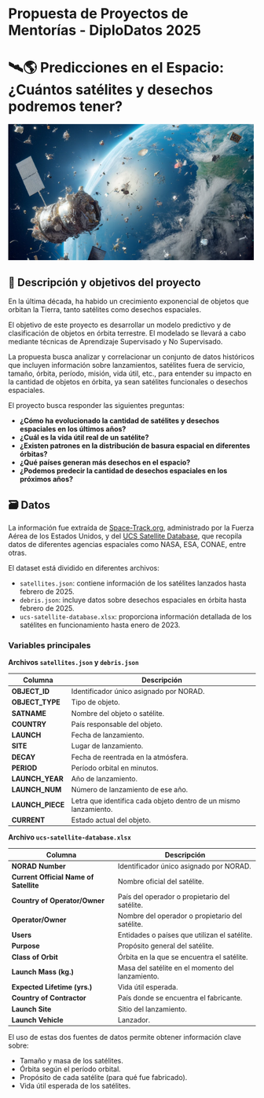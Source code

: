 # Propuesta de Proyectos de Mentorías - DiploDatos 2025  

# 🛰🌎 **Predicciones en el Espacio: ¿Cuántos satélites y desechos podremos tener?**  

<img src="https://github.com/EnzoRg/space_debris/blob/main/image/portada.png" alt="Table" width="500"/>  

## 📌 Descripción y objetivos del proyecto  

En la última década, ha habido un crecimiento exponencial de objetos que orbitan la Tierra, tanto satélites como desechos espaciales.  

El objetivo de este proyecto es desarrollar un modelo predictivo y de clasificación de objetos en órbita terrestre. El modelado se llevará a cabo mediante técnicas de Aprendizaje Supervisado y No Supervisado.  

La propuesta busca analizar y correlacionar un conjunto de datos históricos que incluyen información sobre lanzamientos, satélites fuera de servicio, tamaño, órbita, período, misión, vida útil, etc., para entender su impacto en la cantidad de objetos en órbita, ya sean satélites funcionales o desechos espaciales.  

El proyecto busca responder las siguientes preguntas:  

- **¿Cómo ha evolucionado la cantidad de satélites y desechos espaciales en los últimos años?**  
- **¿Cuál es la vida útil real de un satélite?**  
- **¿Existen patrones en la distribución de basura espacial en diferentes órbitas?**  
- **¿Qué países generan más desechos en el espacio?**  
- **¿Podemos predecir la cantidad de desechos espaciales en los próximos años?**  

## 🗃 Datos  

La información fue extraída de [Space-Track.org](https://www.space-track.org/), administrado por la Fuerza Aérea de los Estados Unidos, y del [UCS Satellite Database](https://www.ucsusa.org/resources/satellite-database), que recopila datos de diferentes agencias espaciales como NASA, ESA, CONAE, entre otras.  

El dataset está dividido en diferentes archivos:  

- `satellites.json`: contiene información de los satélites lanzados hasta febrero de 2025.  
- `debris.json`: incluye datos sobre desechos espaciales en órbita hasta febrero de 2025.  
- `ucs-satellite-database.xlsx`: proporciona información detallada de los satélites en funcionamiento hasta enero de 2023.  

### Variables principales  

**Archivos `satellites.json` y `debris.json`**  

| **Columna**        | **Descripción** |
|--------------------|---------------|
| **OBJECT_ID**      | Identificador único asignado por NORAD. |
| **OBJECT_TYPE**    | Tipo de objeto. |
| **SATNAME**        | Nombre del objeto o satélite. |
| **COUNTRY**        | País responsable del objeto. |
| **LAUNCH**         | Fecha de lanzamiento. |
| **SITE**           | Lugar de lanzamiento. |
| **DECAY**          | Fecha de reentrada en la atmósfera. |
| **PERIOD**         | Período orbital en minutos. |
| **LAUNCH_YEAR**    | Año de lanzamiento. |
| **LAUNCH_NUM**     | Número de lanzamiento de ese año. |
| **LAUNCH_PIECE**   | Letra que identifica cada objeto dentro de un mismo lanzamiento. |
| **CURRENT**        | Estado actual del objeto. |  

**Archivo `ucs-satellite-database.xlsx`**  

| **Columna**                           | **Descripción**                                                                 |
|---------------------------------------|---------------------------------------------------------------------------------|
| **NORAD Number**                      | Identificador único asignado por NORAD. |
| **Current Official Name of Satellite** | Nombre oficial del satélite. |
| **Country of Operator/Owner**         | País del operador o propietario del satélite. |
| **Operator/Owner**                    | Nombre del operador o propietario del satélite. |
| **Users**                             | Entidades o países que utilizan el satélite. |
| **Purpose**                           | Propósito general del satélite. |
| **Class of Orbit**                    | Órbita en la que se encuentra el satélite. |
| **Launch Mass (kg.)**                 | Masa del satélite en el momento del lanzamiento. |
| **Expected Lifetime (yrs.)**          | Vida útil esperada. |
| **Country of Contractor**             | País donde se encuentra el fabricante. |
| **Launch Site**                       | Sitio del lanzamiento. |
| **Launch Vehicle**                    | Lanzador. |  

El uso de estas dos fuentes de datos permite obtener información clave sobre:  
- Tamaño y masa de los satélites.  
- Órbita según el período orbital.  
- Propósito de cada satélite (para qué fue fabricado).  
- Vida útil esperada de los satélites.  
